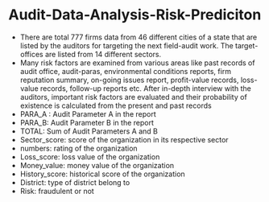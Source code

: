 # Audit-Data-Analysis-Risk-Prediciton
- There are total 777 firms data from 46 different cities of a state that are listed by the auditors for targeting the next field-audit work. The target-    offices are listed from 14 different sectors.
- Many risk factors are examined from various areas like past records of audit office, audit-paras, environmental conditions reports, firm reputation  summary, on-going issues report, profit-value records, loss-value records, follow-up reports etc. After in-depth interview with the auditors, important risk factors are evaluated and their probability of existence is calculated from the present and past records
- PARA_A : Audit Parameter A in the report
- PARA_B: Audit Parameter B in the report
- TOTAL: Sum of Audit Parameters A and B
- Sector_score: score of the organization in its respective sector
- numbers: rating of the organization
- Loss_score: loss value of the organization
- Money_value: money value of the organization
- History_score: historical score of the organization
- District: type of district belong to
- Risk: fraudulent or not

